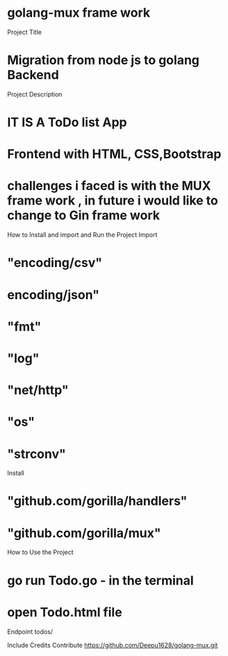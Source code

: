  # golang-mux frame work 
Project Title
 # Migration from node js to golang Backend
 Project Description
 # IT IS A ToDo list App 
 # Frontend with HTML, CSS,Bootstrap 
 #  challenges i faced is with the MUX frame work , in future i would like to change to Gin frame work 

 How to Install and import  and Run the Project
  Import 
 # "encoding/csv"
 # encoding/json"
 # "fmt"
 # "log"
 # "net/http"
 # "os"
 # "strconv"
 Install 
 # "github.com/gorilla/handlers"
 # "github.com/gorilla/mux"
How to Use the Project
 # go run Todo.go - in the terminal 
 # open Todo.html file
Endpoint 
todos/

 Include Credits
 Contribute 
 https://github.com/Deepu1628/golang-mux.git
 





